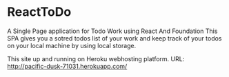 # ReactToDo
A Single Page application for Todo Work using React And Foundation
This SPA gives you a sotred todos list of your work and keep track of your todos on your local machine by using local storage.

This site up and running on Heroku webhosting platform.
URL:  http://pacific-dusk-71031.herokuapp.com/
